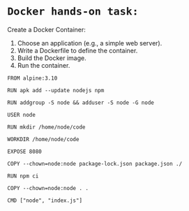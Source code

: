 # **`Docker hands-on task:`**

Create a Docker Container:
1. Choose an application (e.g., a simple web server).
2. Write a Dockerfile to define the container.
3. Build the Docker image.
4. Run the container.


```
FROM alpine:3.10

RUN apk add --update nodejs npm

RUN addgroup -S node && adduser -S node -G node

USER node

RUN mkdir /home/node/code

WORKDIR /home/node/code

EXPOSE 8080

COPY --chown=node:node package-lock.json package.json ./

RUN npm ci

COPY --chown=node:node . .

CMD ["node", "index.js"]
```
